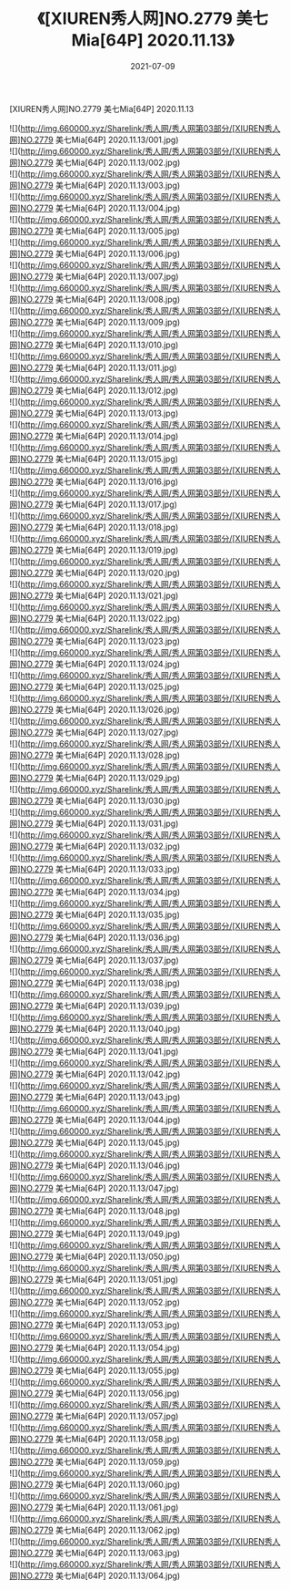﻿---
layout: post
title:  《[XIUREN秀人网]NO.2779 美七Mia[64P] 2020.11.13》
date:   2021-07-09
img: http://img.660000.xyz/Sharelink/秀人网/秀人网第03部分/[XIUREN秀人网]NO.2779 美七Mia[64P] 2020.11.13/000.jpg
categories: [美女, 清纯, 唯美]
---

[XIUREN秀人网]NO.2779 美七Mia[64P] 2020.11.13

  ![](http://img.660000.xyz/Sharelink/秀人网/秀人网第03部分/[XIUREN秀人网]NO.2779 美七Mia[64P] 2020.11.13/001.jpg) <br> ![](http://img.660000.xyz/Sharelink/秀人网/秀人网第03部分/[XIUREN秀人网]NO.2779 美七Mia[64P] 2020.11.13/002.jpg) <br> ![](http://img.660000.xyz/Sharelink/秀人网/秀人网第03部分/[XIUREN秀人网]NO.2779 美七Mia[64P] 2020.11.13/003.jpg) <br> ![](http://img.660000.xyz/Sharelink/秀人网/秀人网第03部分/[XIUREN秀人网]NO.2779 美七Mia[64P] 2020.11.13/004.jpg) <br> ![](http://img.660000.xyz/Sharelink/秀人网/秀人网第03部分/[XIUREN秀人网]NO.2779 美七Mia[64P] 2020.11.13/005.jpg) <br> ![](http://img.660000.xyz/Sharelink/秀人网/秀人网第03部分/[XIUREN秀人网]NO.2779 美七Mia[64P] 2020.11.13/006.jpg) <br> ![](http://img.660000.xyz/Sharelink/秀人网/秀人网第03部分/[XIUREN秀人网]NO.2779 美七Mia[64P] 2020.11.13/007.jpg) <br> ![](http://img.660000.xyz/Sharelink/秀人网/秀人网第03部分/[XIUREN秀人网]NO.2779 美七Mia[64P] 2020.11.13/008.jpg) <br> ![](http://img.660000.xyz/Sharelink/秀人网/秀人网第03部分/[XIUREN秀人网]NO.2779 美七Mia[64P] 2020.11.13/009.jpg) <br> ![](http://img.660000.xyz/Sharelink/秀人网/秀人网第03部分/[XIUREN秀人网]NO.2779 美七Mia[64P] 2020.11.13/010.jpg) <br> ![](http://img.660000.xyz/Sharelink/秀人网/秀人网第03部分/[XIUREN秀人网]NO.2779 美七Mia[64P] 2020.11.13/011.jpg) <br> ![](http://img.660000.xyz/Sharelink/秀人网/秀人网第03部分/[XIUREN秀人网]NO.2779 美七Mia[64P] 2020.11.13/012.jpg) <br> ![](http://img.660000.xyz/Sharelink/秀人网/秀人网第03部分/[XIUREN秀人网]NO.2779 美七Mia[64P] 2020.11.13/013.jpg) <br> ![](http://img.660000.xyz/Sharelink/秀人网/秀人网第03部分/[XIUREN秀人网]NO.2779 美七Mia[64P] 2020.11.13/014.jpg) <br> ![](http://img.660000.xyz/Sharelink/秀人网/秀人网第03部分/[XIUREN秀人网]NO.2779 美七Mia[64P] 2020.11.13/015.jpg) <br> ![](http://img.660000.xyz/Sharelink/秀人网/秀人网第03部分/[XIUREN秀人网]NO.2779 美七Mia[64P] 2020.11.13/016.jpg) <br> ![](http://img.660000.xyz/Sharelink/秀人网/秀人网第03部分/[XIUREN秀人网]NO.2779 美七Mia[64P] 2020.11.13/017.jpg) <br> ![](http://img.660000.xyz/Sharelink/秀人网/秀人网第03部分/[XIUREN秀人网]NO.2779 美七Mia[64P] 2020.11.13/018.jpg) <br> ![](http://img.660000.xyz/Sharelink/秀人网/秀人网第03部分/[XIUREN秀人网]NO.2779 美七Mia[64P] 2020.11.13/019.jpg) <br> ![](http://img.660000.xyz/Sharelink/秀人网/秀人网第03部分/[XIUREN秀人网]NO.2779 美七Mia[64P] 2020.11.13/020.jpg) <br> ![](http://img.660000.xyz/Sharelink/秀人网/秀人网第03部分/[XIUREN秀人网]NO.2779 美七Mia[64P] 2020.11.13/021.jpg) <br> ![](http://img.660000.xyz/Sharelink/秀人网/秀人网第03部分/[XIUREN秀人网]NO.2779 美七Mia[64P] 2020.11.13/022.jpg) <br> ![](http://img.660000.xyz/Sharelink/秀人网/秀人网第03部分/[XIUREN秀人网]NO.2779 美七Mia[64P] 2020.11.13/023.jpg) <br> ![](http://img.660000.xyz/Sharelink/秀人网/秀人网第03部分/[XIUREN秀人网]NO.2779 美七Mia[64P] 2020.11.13/024.jpg) <br> ![](http://img.660000.xyz/Sharelink/秀人网/秀人网第03部分/[XIUREN秀人网]NO.2779 美七Mia[64P] 2020.11.13/025.jpg) <br> ![](http://img.660000.xyz/Sharelink/秀人网/秀人网第03部分/[XIUREN秀人网]NO.2779 美七Mia[64P] 2020.11.13/026.jpg) <br> ![](http://img.660000.xyz/Sharelink/秀人网/秀人网第03部分/[XIUREN秀人网]NO.2779 美七Mia[64P] 2020.11.13/027.jpg) <br> ![](http://img.660000.xyz/Sharelink/秀人网/秀人网第03部分/[XIUREN秀人网]NO.2779 美七Mia[64P] 2020.11.13/028.jpg) <br> ![](http://img.660000.xyz/Sharelink/秀人网/秀人网第03部分/[XIUREN秀人网]NO.2779 美七Mia[64P] 2020.11.13/029.jpg) <br> ![](http://img.660000.xyz/Sharelink/秀人网/秀人网第03部分/[XIUREN秀人网]NO.2779 美七Mia[64P] 2020.11.13/030.jpg) <br> ![](http://img.660000.xyz/Sharelink/秀人网/秀人网第03部分/[XIUREN秀人网]NO.2779 美七Mia[64P] 2020.11.13/031.jpg) <br> ![](http://img.660000.xyz/Sharelink/秀人网/秀人网第03部分/[XIUREN秀人网]NO.2779 美七Mia[64P] 2020.11.13/032.jpg) <br> ![](http://img.660000.xyz/Sharelink/秀人网/秀人网第03部分/[XIUREN秀人网]NO.2779 美七Mia[64P] 2020.11.13/033.jpg) <br> ![](http://img.660000.xyz/Sharelink/秀人网/秀人网第03部分/[XIUREN秀人网]NO.2779 美七Mia[64P] 2020.11.13/034.jpg) <br> ![](http://img.660000.xyz/Sharelink/秀人网/秀人网第03部分/[XIUREN秀人网]NO.2779 美七Mia[64P] 2020.11.13/035.jpg) <br> ![](http://img.660000.xyz/Sharelink/秀人网/秀人网第03部分/[XIUREN秀人网]NO.2779 美七Mia[64P] 2020.11.13/036.jpg) <br> ![](http://img.660000.xyz/Sharelink/秀人网/秀人网第03部分/[XIUREN秀人网]NO.2779 美七Mia[64P] 2020.11.13/037.jpg) <br> ![](http://img.660000.xyz/Sharelink/秀人网/秀人网第03部分/[XIUREN秀人网]NO.2779 美七Mia[64P] 2020.11.13/038.jpg) <br> ![](http://img.660000.xyz/Sharelink/秀人网/秀人网第03部分/[XIUREN秀人网]NO.2779 美七Mia[64P] 2020.11.13/039.jpg) <br> ![](http://img.660000.xyz/Sharelink/秀人网/秀人网第03部分/[XIUREN秀人网]NO.2779 美七Mia[64P] 2020.11.13/040.jpg) <br> ![](http://img.660000.xyz/Sharelink/秀人网/秀人网第03部分/[XIUREN秀人网]NO.2779 美七Mia[64P] 2020.11.13/041.jpg) <br> ![](http://img.660000.xyz/Sharelink/秀人网/秀人网第03部分/[XIUREN秀人网]NO.2779 美七Mia[64P] 2020.11.13/042.jpg) <br> ![](http://img.660000.xyz/Sharelink/秀人网/秀人网第03部分/[XIUREN秀人网]NO.2779 美七Mia[64P] 2020.11.13/043.jpg) <br> ![](http://img.660000.xyz/Sharelink/秀人网/秀人网第03部分/[XIUREN秀人网]NO.2779 美七Mia[64P] 2020.11.13/044.jpg) <br> ![](http://img.660000.xyz/Sharelink/秀人网/秀人网第03部分/[XIUREN秀人网]NO.2779 美七Mia[64P] 2020.11.13/045.jpg) <br> ![](http://img.660000.xyz/Sharelink/秀人网/秀人网第03部分/[XIUREN秀人网]NO.2779 美七Mia[64P] 2020.11.13/046.jpg) <br> ![](http://img.660000.xyz/Sharelink/秀人网/秀人网第03部分/[XIUREN秀人网]NO.2779 美七Mia[64P] 2020.11.13/047.jpg) <br> ![](http://img.660000.xyz/Sharelink/秀人网/秀人网第03部分/[XIUREN秀人网]NO.2779 美七Mia[64P] 2020.11.13/048.jpg) <br> ![](http://img.660000.xyz/Sharelink/秀人网/秀人网第03部分/[XIUREN秀人网]NO.2779 美七Mia[64P] 2020.11.13/049.jpg) <br> ![](http://img.660000.xyz/Sharelink/秀人网/秀人网第03部分/[XIUREN秀人网]NO.2779 美七Mia[64P] 2020.11.13/050.jpg) <br> ![](http://img.660000.xyz/Sharelink/秀人网/秀人网第03部分/[XIUREN秀人网]NO.2779 美七Mia[64P] 2020.11.13/051.jpg) <br> ![](http://img.660000.xyz/Sharelink/秀人网/秀人网第03部分/[XIUREN秀人网]NO.2779 美七Mia[64P] 2020.11.13/052.jpg) <br> ![](http://img.660000.xyz/Sharelink/秀人网/秀人网第03部分/[XIUREN秀人网]NO.2779 美七Mia[64P] 2020.11.13/053.jpg) <br> ![](http://img.660000.xyz/Sharelink/秀人网/秀人网第03部分/[XIUREN秀人网]NO.2779 美七Mia[64P] 2020.11.13/054.jpg) <br> ![](http://img.660000.xyz/Sharelink/秀人网/秀人网第03部分/[XIUREN秀人网]NO.2779 美七Mia[64P] 2020.11.13/055.jpg) <br> ![](http://img.660000.xyz/Sharelink/秀人网/秀人网第03部分/[XIUREN秀人网]NO.2779 美七Mia[64P] 2020.11.13/056.jpg) <br> ![](http://img.660000.xyz/Sharelink/秀人网/秀人网第03部分/[XIUREN秀人网]NO.2779 美七Mia[64P] 2020.11.13/057.jpg) <br> ![](http://img.660000.xyz/Sharelink/秀人网/秀人网第03部分/[XIUREN秀人网]NO.2779 美七Mia[64P] 2020.11.13/058.jpg) <br> ![](http://img.660000.xyz/Sharelink/秀人网/秀人网第03部分/[XIUREN秀人网]NO.2779 美七Mia[64P] 2020.11.13/059.jpg) <br> ![](http://img.660000.xyz/Sharelink/秀人网/秀人网第03部分/[XIUREN秀人网]NO.2779 美七Mia[64P] 2020.11.13/060.jpg) <br> ![](http://img.660000.xyz/Sharelink/秀人网/秀人网第03部分/[XIUREN秀人网]NO.2779 美七Mia[64P] 2020.11.13/061.jpg) <br> ![](http://img.660000.xyz/Sharelink/秀人网/秀人网第03部分/[XIUREN秀人网]NO.2779 美七Mia[64P] 2020.11.13/062.jpg) <br> ![](http://img.660000.xyz/Sharelink/秀人网/秀人网第03部分/[XIUREN秀人网]NO.2779 美七Mia[64P] 2020.11.13/063.jpg) <br> ![](http://img.660000.xyz/Sharelink/秀人网/秀人网第03部分/[XIUREN秀人网]NO.2779 美七Mia[64P] 2020.11.13/064.jpg) <br>